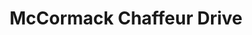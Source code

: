 ---
title: "McCormack Chaffeur Drive"
address: "54 Glenville Road, Clonsilla, Co. Dublin"
tel: "+353 (0)18 22 7050"
county: "Dublin"
category: "Chauffeur Services"
type: "Content"
lat: "53.38380432128906"
lng: "-6.423964500427246"
---